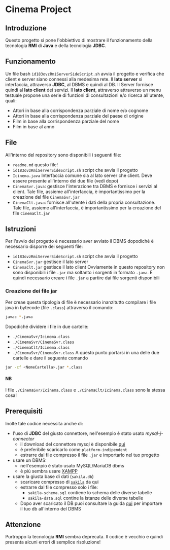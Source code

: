 # Cinema Project
## Introduzione
Questo progetto si pone l'obbiettivo di mostrare il funzionamento della tecnologia **RMI** di **Java** e della tecnologia **JDBC**.
## Funzionamento
Un file bash ```id183ovzRmiServerSideScript.sh``` avvia il progetto e verifica che client e server siano connessi alla medesima rete.
Il **lato server** si interfaccia, attraverso **JDBC**, al DBMS e quindi al DB.
Il Server fornisce quindi al **lato client** dei servizi.
Il **lato client**, attraverso attraverso un menu testuale propone una serie di funzioni di consultazioni e/o ricerca all'utente, quali:
- Attori in base alla corrispondenza parziale di nome e/o cognome
- Attori in base alla corrispondenza parziale del paese di origine
- Film in base alla corrispondenza parziale del nome
- Film in base al anno
## File
All'interno del repository sono disponibili i seguenti file:
- ```readme.md``` questo file!
- ```id183ovzRmiServerSideScript.sh``` script che avvia il progetto
- ```Icinema.java``` Interfaccia comune sia al lato server che client. Deve essere presente all'interno dei due file (vedi dopo)
- ```CinemaSvr.java```: gestisce l'interazione tra DBMS e fornisce i servizi al client. Tale file, assieme all'interfaccia, è importantissimo per la creazione del file ```CinemaSvr.jar```
- ```CinemaClt.java```: fornisce all'utente i dati della propria consultazione. Tale file, assieme all'interfaccia, è importantissimo per la creazione del file ```CinemaClt.jar```
## Istruzioni
Per l'avvio del progetto è necessario aver avviato il DBMS dopodiché è necessario disporre dei seguenti file:
- ```id183ovzRmiServerSideScript.sh``` script che avvia il progetto
- ```CinemaSvr.jar``` gestisce il lato server
- ```CinemaClt.jar``` gestisce il lato client
Ovviamente in questo repository non sono disponibili i file ```.jar``` ma soltanto i sorgenti in formato ```.java```.
È quindi necessario creare i file ```.jar``` a partire dai file sorgenti disponibili
### Creazione dei file jar
Per creae questa tipologia di file è necessario inanzitutto compilare i file java in bytecode (file ```.class```) attraverso il comando:
```bash
javac *.java
```
Dopodiché dividere i file in due cartelle:
- ```./CinemaSvr/Icinema.class```
- ```./CinemaSvr/CinemaSvr.class```
- ```./CinemaClt/Icinema.class```
- ```./CinemaSvr/CinemaSvr.class```
A questo punto portarsi in una delle due cartelle e dare il seguente comando
```bash
jar -cf <NomeCartella>.jar *.class
```
#### NB
I file ```./CinemaSvr/Icinema.class``` e ```./CinemaClt/Icinema.class``` sono la stessa cosa!
## Prerequisiti
Inolte tale codice necessita anche di:
- l'uso di **JDBC** del giusto connettore, nell'esempio è stato usato *mysql-j-connector*
	- il download del connettore mysql è disponibile [qui](https://dev.mysql.com/downloads/connector/j/)
	- è preferibile scaricarlo come ```platform-indipendent```
	- estrarre dal file compresso il file ```.jar``` e importarlo nel tuo progetto
- usare un DBMS:
	- nell'esempio è stato usato MySQL/MariaDB dbms
	- è più sembra usare [XAMPP](https://www.apachefriends.org/download.html)
- usare la giusta base di dati (```sakila.db```)
	- scaricare compresso di [```sakila```](https://dev.mysql.com/doc/index-other.html) da qui
	- estrarre dal file compresso solo i file:
		- ```sakila-schema.sql``` contiene lo schema delle diverse tabelle
		- ```sakila-data.sql``` contine la istanze delle diverse tabelle
	- Dopo aver scaricato il DB puoi consultare la guida [qui](https://dev.mysql.com/doc/sakila/en/sakila-installation.html) per importare il tuo db all'interno del DBMS
## Attenzione
Purtroppo la tecnologia **RMI** sembra deprecata.
Il codice è vecchio e quindi presenta alcuni errori di semplice risoluzione!
